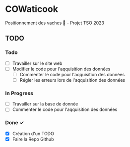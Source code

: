 # COWaticook
Positionnement des vaches 🐄 - Projet TSO 2023

## TODO
### Todo

- [ ] Travailler sur le site web
- [ ] Modifier le code pour l'aqquisition des données
  - [ ] Commenter le code pour l'aqquisition des données
  - [ ] Régler les erreurs lors de l'aqquisition des données

### In Progress

- [ ] Travailler sur la base de donnée
- [ ] Commenter le code pour l'aqquisition des données

### Done ✓

- [x] Création d'un TODO 
- [x] Faire la Repo Github
